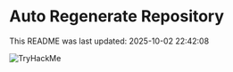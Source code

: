 # Auto Regenerate Repository

This README was last updated: 2025-10-02 22:42:08

 ![TryHackMe](https://tryhackme.com/badge/533634)